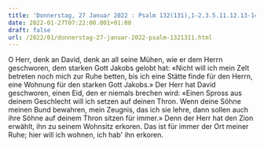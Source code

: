 ```yaml
---
title: 'Donnerstag, 27 Januar 2022 : Psalm 132(131),1-2.3.5.11.12.13-14.'
date: 2022-01-27T07:22:00.001+01:00
draft: false
url: /2022/01/donnerstag-27-januar-2022-psalm-1321311.html
---
```


O Herr, denk an David, denk an all seine Mühen, wie er dem Herrn geschworen, dem starken Gott Jakobs gelobt hat: «Nicht will ich mein Zelt betreten noch mich zur Ruhe betten, bis ich eine Stätte finde für den Herrn, eine Wohnung für den starken Gott Jakobs.» Der Herr hat David geschworen, einen Eid, den er niemals brechen wird: «Einen Spross aus deinem Geschlecht will ich setzen auf deinen Thron. Wenn deine Söhne meinen Bund bewahren, mein Zeugnis, das ich sie lehre, dann sollen auch ihre Söhne auf deinem Thron sitzen für immer.» Denn der Herr hat den Zion erwählt, ihn zu seinem Wohnsitz erkoren. Das ist für immer der Ort meiner Ruhe; hier will ich wohnen, ich hab' ihn erkoren.